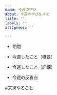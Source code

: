 ```yaml
---
name: 今週の学び
about: 今週の学びをメモ
title: ''
labels: ''
assignees: ''

---
```


- 期間

- 今週したこと（概要）


- 今週したこと（詳細）


- 今週の反省点


#来週やること
